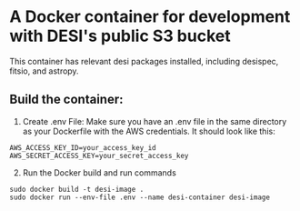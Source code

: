 # A Docker container for development with DESI's public S3 bucket

This container has relevant desi packages installed, including desispec, fitsio, and astropy.

## Build the container:

1. Create .env File: Make sure you have an .env file in the same directory as your Dockerfile with the AWS credentials. It should look like this:

```
AWS_ACCESS_KEY_ID=your_access_key_id
AWS_SECRET_ACCESS_KEY=your_secret_access_key
```

2. Run the Docker build and run commands
```
sudo docker build -t desi-image .
sudo docker run --env-file .env --name desi-container desi-image
```
